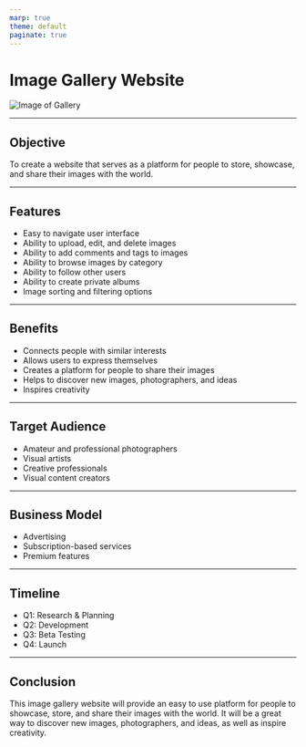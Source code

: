 ```yaml
---
marp: true
theme: default
paginate: true
---
```

# Image Gallery Website

![Image of Gallery](https://static.vecteezy.com/system/resources/previews/000/203/754/original/vector-illustration-of-modern-gallery-interior-with-abstract-paintings-on-wall.jpg)

---
## Objective

To create a website that serves as a platform for people to store, showcase, and share their images with the world.

---
## Features

- Easy to navigate user interface
- Ability to upload, edit, and delete images
- Ability to add comments and tags to images
- Ability to browse images by category
- Ability to follow other users 
- Ability to create private albums 
- Image sorting and filtering options 

---
## Benefits

- Connects people with similar interests 
- Allows users to express themselves 
- Creates a platform for people to share their images 
- Helps to discover new images, photographers, and ideas 
- Inspires creativity 

---
## Target Audience 

- Amateur and professional photographers 
- Visual artists 
- Creative professionals 
- Visual content creators 

---
## Business Model 

- Advertising 
- Subscription-based services 
- Premium features 

---
## Timeline

- Q1: Research & Planning 
- Q2: Development 
- Q3: Beta Testing 
- Q4: Launch 

---
## Conclusion 

This image gallery website will provide an easy to use platform for people to showcase, store, and share their images with the world. It will be a great way to discover new images, photographers, and ideas, as well as inspire creativity.
  
